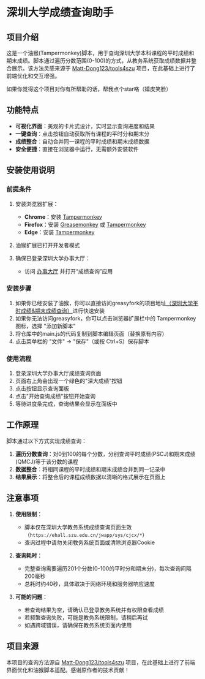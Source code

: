 # 深圳大学成绩查询助手

## 项目介绍

这是一个油猴(Tampermonkey)脚本，用于查询深圳大学本科课程的平时成绩和期末成绩。脚本通过遍历分数范围(0-100)的方式，从教务系统获取成绩数据并整合展示。该方法灵感来源于 [Matt-Dong123/tools4szu](https://github.com/Matt-Dong123/tools4szu) 项目，在此基础上进行了前端优化和交互增强。

如果你觉得这个项目对你有所帮助的话，帮我点个star咯（嬉皮笑脸）

## 功能特点

- **可视化界面**：美观的卡片式设计，实时显示查询进度和结果
- **一键查询**：点击按钮自动获取所有课程的平时分和期末分
- **成绩整合**：自动合并同一课程的平时成绩和期末成绩数据
- **安全便捷**：直接在浏览器中运行，无需额外安装软件

## 安装使用说明

### 前提条件

1. 安装浏览器扩展：
   - **Chrome**：安装 [Tampermonkey](https://chrome.google.com/webstore/detail/tampermonkey/dhdgffkkebhmkfjojejmpbldmpobfkfo)
   - **Firefox**：安装 [Greasemonkey](https://addons.mozilla.org/zh-CN/firefox/addon/greasemonkey/) 或 [Tampermonkey](https://addons.mozilla.org/zh-CN/firefox/addon/tampermonkey/)
   - **Edge**：安装 [Tampermonkey](https://microsoftedge.microsoft.com/addons/detail/篡改猴测试版/fcmfnpggmnlmfebfghbfnillijihnkoh?hl=zh-cn)

2. 油猴扩展已打开开发者模式

4. 确保已登录深圳大学办事大厅：
   - 访问 [办事大厅](https://ehall.szu.edu.cn/new/index.html) 并打开“成绩查询”应用

### 安装步骤

1. 如果你已经安装了油猴，你可以直接访问greasyfork的项目地址[（深圳大学平时成绩&期末成绩查询）](https://greasyfork.org/zh-CN/scripts/542686-%E6%B7%B1%E5%9C%B3%E5%A4%A7%E5%AD%A6%E5%B9%B3%E6%97%B6%E6%88%90%E7%BB%A9-%E6%9C%9F%E6%9C%AB%E6%88%90%E7%BB%A9%E6%9F%A5%E8%AF%A2)进行快速安装
2. 如果你无法访问greasyfork，你可以点击浏览器扩展栏中的 Tampermonkey 图标，选择 "添加新脚本"
3. 将仓库中的main.js的代码复制到脚本编辑页面（替换原有内容）
4. 点击菜单栏的 "文件" -> "保存"（或按 Ctrl+S）保存脚本

### 使用流程

1. 登录深圳大学办事大厅成绩查询页面
2. 页面右上角会出现一个绿色的"深大成绩"按钮
3. 点击按钮显示查询面板
4. 点击"开始查询成绩"按钮开始查询
5. 等待进度条完成，查询结果会显示在面板中

## 工作原理

脚本通过以下方式实现成绩查询：

1. **遍历分数查询**：对0到100的每个分数，分别查询平时成绩(PSCJ)和期末成绩(QMCJ)等于该分数的课程
2. **数据整合**：将相同课程的平时成绩和期末成绩合并到同一记录中
3. **结果展示**：将整合后的课程成绩数据以清晰的格式展示在页面上

## 注意事项

1. **使用限制**：
   - 脚本仅在深圳大学教务系统成绩查询页面生效（`https://ehall.szu.edu.cn/jwapp/sys/cjcx/*`）
   - 查询过程中请勿关闭教务系统页面或清除浏览器Cookie

2. **查询耗时**：
   - 完整查询需要遍历201个分数(0-100的平时分和期末分)，每次查询间隔200毫秒
   - 总耗时约40秒，具体取决于网络环境和服务器响应速度

3. **可能的问题**：
   - 若查询结果为空，请确认已登录教务系统并有权限查看成绩
   - 若频繁查询失败，可能是教务系统限制，请稍后再试
   - 如遇跨域错误，请确保在教务系统页面内使用

## 项目来源

本项目的查询方法源自 [Matt-Dong123/tools4szu](https://github.com/Matt-Dong123/tools4szu) 项目，在此基础上进行了前端界面优化和油猴脚本适配。感谢原作者的技术贡献！
